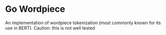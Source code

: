 # Go Wordpiece
An implementation of wordpiece tokenization (most commonly known for its use in BERT).
Caution: this is not well tested
